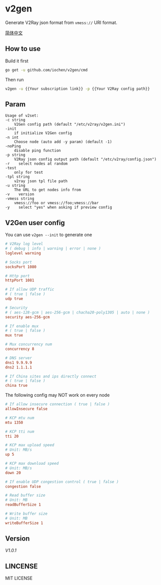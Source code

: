 # v2gen

Generate V2Ray json format from `vmess://` URI format.

[简体中文](README_zh_cn.md)

## How to use

Build it first

```sh
go get -u github.com/iochen/v2gen/cmd
```
  
Then run

```sh
v2gen -u {{Your subscription link}} -p {{Your V2Ray config path}}
```

## Param

```Param
Usage of v2set:
-c string
    V2Gen config path (default "/etc/v2ray/v2gen.ini")
-init
    if initialize V2Gen config
-n int
    Choose node (auto add -y param) (default -1)
-noPing
    disable ping function
-p string
    V2Ray json config output path (default "/etc/v2ray/config.json")
-r    select nodes at random
-test
    only for test
-tpl string
    v2ray json tpl file path
-u string
    The URL to get nodes info from
-v    version
-vmess string
    vmess://foo or vmess://foo;vmess://bar
-y    select "yes" when asking if preview config
```

## V2Gen user config

You can use `v2gen --init` to generate one

```ini
# V2Ray log level
# ( debug | info | warning | error | none )
loglevel warning

# Socks port
socksPort 1080

# Http port
httpPort 1081

# If allow UDP traffic
# ( true | false )
udp true

# Security
# ( aes-128-gcm | aes-256-gcm | chacha20-poly1305 | auto | none )
security aes-256-gcm

# If enable mux
# ( true | false )
mux true

# Mux concurrency num
concurrency 8

# DNS server
dns1 9.9.9.9
dns2 1.1.1.1

# If China sites and ips directly connect
# ( true | false )
china true

```

The following config may NOT work on every node

```ini
# If allow insecure connection ( true | false )
allowInsecure false

# KCP mtu num
mtu 1350

# KCP tti num
tti 20

# KCP max upload speed
# Unit: MB/s
up 5

# KCP max download speed
# Unit: MB/s
down 20

# If enable UDP congestion control ( true | false )
congestion false

# Read buffer size
# Unit: MB
readBufferSize 1

# Write buffer size
# Unit: MB
writeBufferSize 1
```

## Version

*V1.0.1*

## LINCENSE

MIT LICENSE
